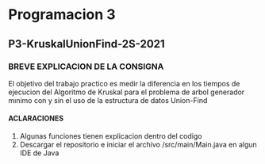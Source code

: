 # Programacion 3

## P3-KruskalUnionFind-2S-2021

### BREVE EXPLICACION DE LA CONSIGNA
El objetivo del trabajo practico es medir la diferencia en los tiempos de ejecucion del Algoritmo
de Kruskal para el problema de arbol generador mınimo con y sin el uso de la estructura de datos Union-Find

#### ACLARACIONES

1) Algunas funciones tienen explicacion dentro del codigo
2) Descargar el repositorio e iniciar el archivo /src/main/Main.java en algun IDE de Java
